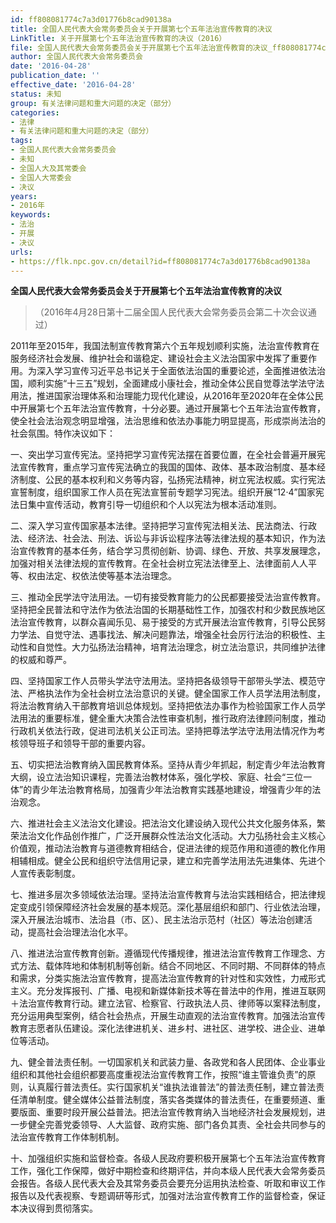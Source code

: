 ```yaml
---
id: ff808081774c7a3d01776b8cad90138a
title: 全国人民代表大会常务委员会关于开展第七个五年法治宣传教育的决议
LinkTitle: 关于开展第七个五年法治宣传教育的决议（2016）
file: 全国人民代表大会常务委员会关于开展第七个五年法治宣传教育的决议_ff808081774c7a3d01776b8cad90138a.docx
author: 全国人民代表大会常务委员会
date: '2016-04-28'
publication_date: ''
effective_date: '2016-04-28'
status: 未知
group: 有关法律问题和重大问题的决定（部分）
categories:
- 法律
- 有关法律问题和重大问题的决定（部分）
tags:
- 全国人民代表大会常务委员会
- 未知
- 全国人大及其常委会
- 全国人大常委会
- 决议
years:
- 2016年
keywords:
- 法治
- 开展
- 决议
urls:
- https://flk.npc.gov.cn/detail?id=ff808081774c7a3d01776b8cad90138a
---
```


**全国人民代表大会常务委员会关于开展第七个五年法治宣传教育的决议**

> （2016年4月28日第十二届全国人民代表大会常务委员会第二十次会议通过）

2011年至2015年，我国法制宣传教育第六个五年规划顺利实施，法治宣传教育在服务经济社会发展、维护社会和谐稳定、建设社会主义法治国家中发挥了重要作用。为深入学习宣传习近平总书记关于全面依法治国的重要论述，全面推进依法治国，顺利实施“十三五”规划，全面建成小康社会，推动全体公民自觉尊法学法守法用法，推进国家治理体系和治理能力现代化建设，从2016年至2020年在全体公民中开展第七个五年法治宣传教育，十分必要。通过开展第七个五年法治宣传教育，使全社会法治观念明显增强，法治思维和依法办事能力明显提高，形成崇尚法治的社会氛围。特作决议如下：

一、突出学习宣传宪法。坚持把学习宣传宪法摆在首要位置，在全社会普遍开展宪法宣传教育，重点学习宣传宪法确立的我国的国体、政体、基本政治制度、基本经济制度、公民的基本权利和义务等内容，弘扬宪法精神，树立宪法权威。实行宪法宣誓制度，组织国家工作人员在宪法宣誓前专题学习宪法。组织开展“12·4”国家宪法日集中宣传活动，教育引导一切组织和个人以宪法为根本活动准则。

二、深入学习宣传国家基本法律。坚持把学习宣传宪法相关法、民法商法、行政法、经济法、社会法、刑法、诉讼与非诉讼程序法等法律法规的基本知识，作为法治宣传教育的基本任务，结合学习贯彻创新、协调、绿色、开放、共享发展理念，加强对相关法律法规的宣传教育。在全社会树立宪法法律至上、法律面前人人平等、权由法定、权依法使等基本法治理念。

三、推动全民学法守法用法。一切有接受教育能力的公民都要接受法治宣传教育。坚持把全民普法和守法作为依法治国的长期基础性工作，加强农村和少数民族地区法治宣传教育，以群众喜闻乐见、易于接受的方式开展法治宣传教育，引导公民努力学法、自觉守法、遇事找法、解决问题靠法，增强全社会厉行法治的积极性、主动性和自觉性。大力弘扬法治精神，培育法治理念，树立法治意识，共同维护法律的权威和尊严。

四、坚持国家工作人员带头学法守法用法。坚持把各级领导干部带头学法、模范守法、严格执法作为全社会树立法治意识的关键。健全国家工作人员学法用法制度，将法治教育纳入干部教育培训总体规划。坚持把依法办事作为检验国家工作人员学法用法的重要标准，健全重大决策合法性审查机制，推行政府法律顾问制度，推动行政机关依法行政，促进司法机关公正司法。坚持把尊法学法守法用法情况作为考核领导班子和领导干部的重要内容。

五、切实把法治教育纳入国民教育体系。坚持从青少年抓起，制定青少年法治教育大纲，设立法治知识课程，完善法治教材体系，强化学校、家庭、社会“三位一体”的青少年法治教育格局，加强青少年法治教育实践基地建设，增强青少年的法治观念。

六、推进社会主义法治文化建设。把法治文化建设纳入现代公共文化服务体系，繁荣法治文化作品创作推广，广泛开展群众性法治文化活动。大力弘扬社会主义核心价值观，推动法治教育与道德教育相结合，促进法律的规范作用和道德的教化作用相辅相成。健全公民和组织守法信用记录，建立和完善学法用法先进集体、先进个人宣传表彰制度。

七、推进多层次多领域依法治理。坚持法治宣传教育与法治实践相结合，把法律规定变成引领保障经济社会发展的基本规范。深化基层组织和部门、行业依法治理，深入开展法治城市、法治县（市、区）、民主法治示范村（社区）等法治创建活动，提高社会治理法治化水平。

八、推进法治宣传教育创新。遵循现代传播规律，推进法治宣传教育工作理念、方式方法、载体阵地和体制机制等创新。结合不同地区、不同时期、不同群体的特点和需求，分类实施法治宣传教育，提高法治宣传教育的针对性和实效性，力戒形式主义。充分发挥报刊、广播、电视和新媒体新技术等在普法中的作用，推进互联网＋法治宣传教育行动。建立法官、检察官、行政执法人员、律师等以案释法制度，充分运用典型案例，结合社会热点，开展生动直观的法治宣传教育。加强法治宣传教育志愿者队伍建设。深化法律进机关、进乡村、进社区、进学校、进企业、进单位等活动。

九、健全普法责任制。一切国家机关和武装力量、各政党和各人民团体、企业事业组织和其他社会组织都要高度重视法治宣传教育工作，按照“谁主管谁负责”的原则，认真履行普法责任。实行国家机关“谁执法谁普法”的普法责任制，建立普法责任清单制度。健全媒体公益普法制度，落实各类媒体的普法责任，在重要频道、重要版面、重要时段开展公益普法。把法治宣传教育纳入当地经济社会发展规划，进一步健全完善党委领导、人大监督、政府实施、部门各负其责、全社会共同参与的法治宣传教育工作体制机制。

十、加强组织实施和监督检查。各级人民政府要积极开展第七个五年法治宣传教育工作，强化工作保障，做好中期检查和终期评估，并向本级人民代表大会常务委员会报告。各级人民代表大会及其常务委员会要充分运用执法检查、听取和审议工作报告以及代表视察、专题调研等形式，加强对法治宣传教育工作的监督检查，保证本决议得到贯彻落实。
